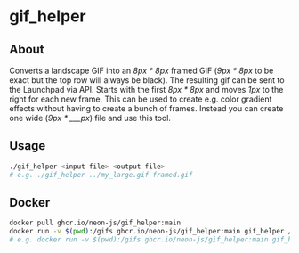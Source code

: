 # gif_helper

## About
Converts a landscape GIF into an _8px * 8px_ framed GIF (_9px * 8px_ to be exact but the top row will always be black).
The resulting gif can be sent to the Launchpad via API.
Starts with the first _8px * 8px_ and moves _1px_ to the right for each new frame.
This can be used to create e.g. color gradient effects without having to create a bunch of frames.
Instead you can create one wide (_9px * \_\_\_px_) file and use this tool.

## Usage
```bash
./gif_helper <input file> <output file>
# e.g. ./gif_helper ../my_large.gif framed.gif
```

## Docker
```bash
docker pull ghcr.io/neon-js/gif_helper:main
docker run -v $(pwd):/gifs ghcr.io/neon-js/gif_helper:main gif_helper /gifs/<input file> /gifs/<output file>
# e.g. docker run -v $(pwd):/gifs ghcr.io/neon-js/gif_helper:main gif_helper /gifs/my_large.gif /gifs/framed.gif
```